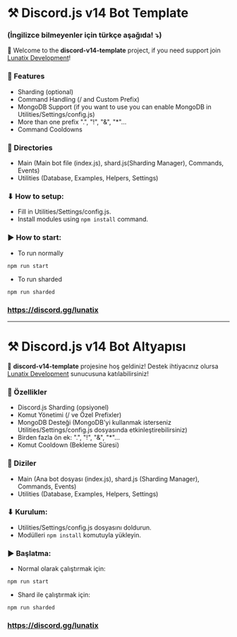 # ⚒ Discord.js v14 Bot Template
### (İngilizce bilmeyenler için türkçe aşağıda! ⤵)
👋 Welcome to the **discord-v14-template** project, if you need support join [Lunatix Development](https://discord.gg/lunatix)!

### 🔧 Features
- Sharding (optional)
- Command Handling (/ and Custom Prefix)
- MongoDB Support (if you want to use you can enable MongoDB in Utilities/Settings/config.js)
- More than one prefix ".", "!", "&", "*"...
- Command Cooldowns
  
### 🌆 Directories
- Main (Main bot file (index.js), shard.js(Sharding Manager), Commands, Events)
- Utilities (Database, Examples, Helpers, Settings)

### ⬇ How to setup:
- Fill in Utilities/Settings/config.js.
- Install modules using `npm install` command.

### ▶ How to start:
- To run normally
```
npm run start
```
- To run sharded
```
npm run sharded
```
### https://discord.gg/lunatix
---

# ⚒ Discord.js v14 Bot Altyapısı

👋 **discord-v14-template** projesine hoş geldiniz! Destek ihtiyacınız olursa [Lunatix Development](https://discord.gg/lunatix) sunucusuna katılabilirsiniz!

### 🔧 Özellikler
- Discord.js Sharding (opsiyonel)
- Komut Yönetimi (/ ve Özel Prefixler)
- MongoDB Desteği (MongoDB'yi kullanmak isterseniz Utilities/Settings/config.js dosyasında etkinleştirebilirsiniz)
- Birden fazla ön ek: ".", "!", "&", "*"...
- Komut Cooldown (Bekleme Süresi)

### 🌆 Diziler
- Main (Ana bot dosyası (index.js), shard.js (Sharding Manager), Commands, Events)
- Utilities (Database, Examples, Helpers, Settings)

### ⬇ Kurulum:
- Utilities/Settings/config.js dosyasını doldurun.
- Modülleri `npm install` komutuyla yükleyin.

### ▶ Başlatma:
- Normal olarak çalıştırmak için:
```
npm run start
```
- Shard ile çalıştırmak için:
```
npm run sharded
```
### https://discord.gg/lunatix
